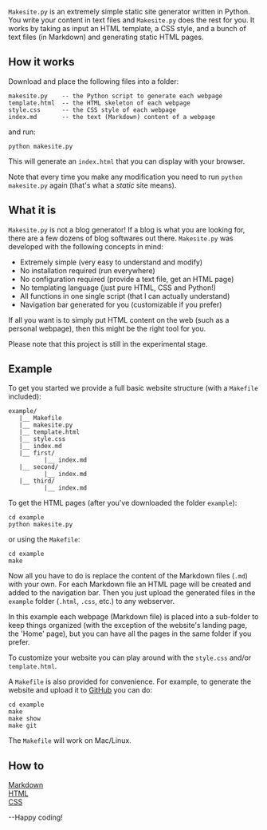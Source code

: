 `Makesite.py` is an extremely simple static site generator written in Python.
You write your content in text files and `Makesite.py` does the rest for you.
It works by taking as input an HTML template, a CSS style, and a bunch of
text files (in Markdown) and generating static HTML pages.

## How it works

Download and place the following files into a folder:

    makesite.py    -- the Python script to generate each webpage
    template.html  -- the HTML skeleton of each webpage
    style.css      -- the CSS style of each webpage
    index.md       -- the text (Markdown) content of a webpage

and run:

    python makesite.py

This will generate an `index.html` that you can display with your browser.

Note that every time you make any modification you need to run
`python makesite.py` again (that's what a *static* site means).

## What it is

`Makesite.py` is not a blog generator! If a blog is what you are looking for,
there are a few dozens of blog softwares out there. `Makesite.py` was developed
with the following concepts in mind:

* Extremely simple (very easy to understand and modify)
* No installation required (run everywhere)
* No configuration required (provide a text file, get an HTML page)
* No templating language (just pure HTML, CSS and Python!)
* All functions in one single script (that I can actually understand)
* Navigation bar generated for you (customizable if you prefer)

If all you want is to simply put HTML content on the web (such as a personal
webpage), then this might be the right tool for you.

Please note that this project is still in the experimental stage.

## Example

To get you started we provide a full basic website structure (with a `Makefile`
included):

    example/
       |__ Makefile
       |__ makesite.py 
       |__ template.html 
       |__ style.css
       |__ index.md 
       |__ first/ 
              |__ index.md 
       |__ second/ 
              |__ index.md 
       |__ third/ 
              |__ index.md 

To get the HTML pages (after you've downloaded the folder `example`): 

    cd example
    python makesite.py

or using the `Makefile`:

    cd example
    make

Now all you have to do is replace the content of the Markdown files (`.md`)
with your own. For each Markdown file an HTML page will be created and added
to the navigation bar. Then you just upload the generated files in the
`example` folder (`.html`, `.css`, etc.) to any webserver.

In this example each webpage (Markdown file) is placed into a sub-folder to
keep things organized (with the exception of the website's landing page, the
'Home' page), but you can have all the pages in the same folder if you prefer.

To customize your website you can play around with the `style.css` and/or
`template.html`.

A `Makefile` is also provided for convenience. For example, to generate the
website and upload it to [GitHub](https://pages.github.com/) you can do:

    cd example  
    make  
    make show  
    make git  

The `Makefile` will work on Mac/Linux.

## How to 

[Markdown](https://github.com/adam-p/markdown-here/wiki/Markdown-Cheatsheet)  
[HTML](http://www.w3schools.com/html/html_intro.asp)  
[CSS](http://www.w3schools.com/css/)  

--Happy coding!
